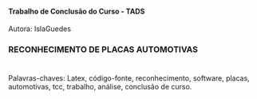#### Trabalho de Conclusão do Curso - TADS
Autora:  IslaGuedes
### RECONHECIMENTO DE PLACAS AUTOMOTIVAS
# 

Palavras-chaves: Latex, código-fonte, reconhecimento, software, placas, automotivas, tcc, trabalho, análise, conclusão de curso.
